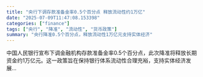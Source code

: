 ```yaml
---
title: "央行下调存款准备金率0.5个百分点 释放流动性约1万亿"
date: "2025-07-09T11:47:08.153398"
categories: ["finance"]
tags: ["央行", "降准", "流动性", "货币政策"]
summary: "央行降准0.5个百分点，释放流动性1万亿元支持实体经济"
---
```


中国人民银行宣布下调金融机构存款准备金率0.5个百分点，此次降准将释放长期资金约1万亿元。这一政策旨在保持银行体系流动性合理充裕，支持实体经济发展...